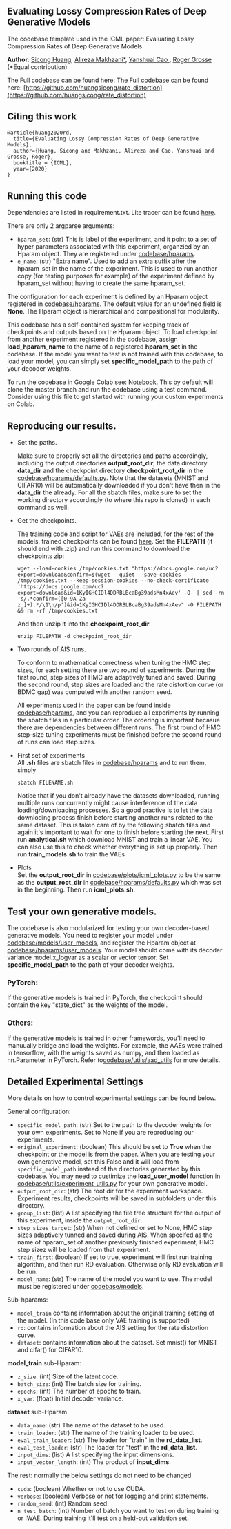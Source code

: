 ## Evaluating Lossy Compression Rates of Deep Generative Models
The codebase template used in the ICML paper: Evaluating Lossy Compression Rates of Deep Generative Models

**Author**: [Sicong Huang](https://www.cs.toronto.edu/~huang/), [Alireza Makhzani*](http://www.alireza.ai/), [Yanshuai Cao
](http://www.cs.toronto.edu/~g8acai/index.html), [Roger Grosse](https://www.cs.toronto.edu/~rgrosse/) (*Equal contribution)

The Full codebase can be found here: The Full codebase can be found here: [https://github.com/huangsicong/rate_distortion](https://github.com/huangsicong/rate_distortion)

## Citing this work
```
@article{huang2020rd,
  title={Evaluating Lossy Compression Rates of Deep Generative Models},
  author={Huang, Sicong and Makhzani, Alireza and Cao, Yanshuai and Grosse, Roger},
  booktitle = {ICML},
  year={2020}
}
```

## Running this code
Dependencies are listed in requirement.txt. 
Lite tracer can be found [here](https://github.com/BorealisAI/lite_tracer).

There are only 2 argparse arguments: 
- `hparam_set`: (str) This is label of the experiment, and it point to a set of hyper parameters associated with this experiment, organzied by an Hparam object. They are registered under [codebase/hparams](codebase/hparams).
- `e_name`: (str) "Extra name". Used to add an extra suffix after the hparam_set in the name of the experiment. This is used to run another copy (for testing purposes for example) of the experiment defined by hparam_set without having to create the same hparam_set. 


The configuration for each experiment is defined by an Hparam object registered in  [codebase/hparams](codebase/hparams). The default value for an undefined field is **None**. The Hparam object is hierarchical and compositional for modularity. 



This codebase has a self-contained system for keeping track of checkpoints and outputs based on the Hparam object. To load checkpoint from another experiment registered in the codebase, assign **load_hparam_name** to the name of a registered **hparam_set** in the codebase. If the model you want to test is not trained with this codebase, to load your model, you can simply set **specific_model_path** to the path of your decoder weights. 

To run the codebase in Google Colab see: [Notebook](https://colab.research.google.com/drive/1X7_FM0pRSQt7TJLJgkDJXdAiltvetzcN?usp=sharing). This by default will clone the master branch and run the codebase using a test command. Consider using this file to get started with running your custom experiments on Colab.


## Reproducing our results.

- Set the paths. 
  
  Make sure to properly set all the directories and paths accordingly, including the output directories **output_root_dir**, the data directory **data_dir** and the checkpoint directory **checkpoint_root_dir** in the [codebase/hparams/defaults.py](codebase/hparams/defaults.py). Note that the datasets (MNIST and CIFAR10) will be automatically downloaded if you don't have then in the **data_dir** the already. For all the sbatch files, make sure to set the working directory accordingly (to where this repo is cloned) in each command as well. 

- Get the checkpoints. 
  
  The training code and script for VAEs are included, for the rest of the models, trained checkpoints can be found [here](https://drive.google.com/drive/folders/19tqmlGm5oMGWtlAPcLcZdisGo30xrR4p?usp=sharing).
  Set the **FILEPATH** (it should end with .zip) and run this command to download the checkpoints zip: 
  ```
  wget --load-cookies /tmp/cookies.txt "https://docs.google.com/uc?export=download&confirm=$(wget --quiet --save-cookies /tmp/cookies.txt --keep-session-cookies --no-check-certificate 'https://docs.google.com/uc?export=download&id=1KyIGHCIDl4DDRBLBcaBg39adsMn4xAev' -O- | sed -rn 's/.*confirm=([0-9A-Za-z_]+).*/\1\n/p')&id=1KyIGHCIDl4DDRBLBcaBg39adsMn4xAev" -O FILEPATH && rm -rf /tmp/cookies.txt
  ```
  And then unzip it into the **checkpoint_root_dir**
  ```
  unzip FILEPATH -d checkpoint_root_dir
  ```

- Two rounds of AIS runs. 

  To conform to mathematical correctness when tuning the HMC step sizes, for each setting there are two round of experiments. During the first round, step sizes of HMC are adaptively tuned and saved. During the second round, step sizes are loaded and the rate distortion curve (or BDMC gap) was computed with another random seed.

  All experiments used in the paper can be found inside [codebase/hparams](codebase/hparams), and you can reproduce all experiments by running the sbatch files in a particular order. The ordering is important becasue there are dependencies between different runs. The first round of HMC step-size tuning experiments must be finished before the second round of runs can load step sizes.

- First set of experiments<br />
  All **.sh** files are sbatch files in [codebase/hparams](codebase/hparams) and to run them, simply
  ```
  sbatch FILENAME.sh
  ```
  Notice that if you don't already have the datasets downloaded, running multiple runs concurrently might cause interference of the data loading/downloading processes. So a good practive is to let the data downloding process finish before starting another runs related to the same dataset. This is taken care of by the following sbatch files and again it's important to wait for one to finish before starting the next. First run **analytical.sh** which download MNIST and train a linear VAE. You can also use this to check whether everything is set up properly. Then run **train_models.sh** to train the VAEs 
  
- Plots <br />
  Set the **output_root_dir** in [codebase/plots/icml_plots.py](codebase/plots/icml_plots.py) to be the same as the **output_root_dir** in [codebase/hparams/defaults.py](codebase/hparams/defaults.py) which was set in the beginning.
  Then run **icml_plots.sh**.
 

## Test your own generative models. 
The codebase is also modularized for testing your own decoder-based generative models. You need to register your model under [codebase/models/user_models](codebase/models/user_models), and register the Hparam object at [codebase/hparams/user_models](codebase/models/user_models). Your model should come with its decoder variance model.x_logvar as a scalar or vector tensor. Set **specific_model_path** to the path of your decoder weights.

### PyTorch: 
If the generative models is trained in PyTorch, the checkpoint should contain the key "state_dict" as the weights of the model.

### Others:
If the generative models is trained in other framewords, you'll need to manuually bridge and load the weights. For example, the AAEs were trained in tensorflow, with the weights saved as numpy, and then loaded as nn.Parameter in PyTorch. Refer to[codebase/utils/aad_utils](codebase/utils/aad_utils) for more details.
  

## Detailed Experimental Settings
More details on how to control experimental settings can be found below. 


General configuration:

- `specific_model_path`: (str) Set to the path to the decoder weights for your own experiments. Set to None if you are reproducing our experiments.
- `original_experiment`: (boolean) This should be set to **True** when the checkpoint or the model is from the paper. When you are testing your own generative model, set this False and it will load from `specific_model_path` instead of the directories generated by this codebase. You may need to custimize the **load_user_model** function in [codebase/utils/experiment_utils.py](codebase/utils/experiment_utils.py) for your own generative model.   
- `output_root_dir`: (str) The root dir for the experiment workspace. Experiment results, checkpoints will be saved in subfolders under this directory.
- `group_list`: (list) A list specifying the file tree structure for the output of this experiment, inside the `output_root_dir`.   
- `step_sizes_target`: (str) When not defined or set to None, HMC step sizes adaptively tunned and saved during AIS. 
  When specifed as the name of hparam_set of another previously finished experiment, 
  HMC step sizez will be loaded from that experiment.
- `train_first`: (boolean) If set to true, experiment will first run training algorithm, and then run RD evaluation. Otherwise only RD evaluation will be run. 
- `model_name`: (str) The name of the model you want to use. The model must be registered under [codebase/models](codebase/models).

Sub-hparams: 

- `model_train` contains information about the original training setting of the model. (In this code base only VAE training is supported) 
- `rd`: contains information about the AIS setting for the rate distortion curve.
- `dataset`: contains information about the dataset. Set mnist() for MNIST and cifar() for CIFAR10. 

 

**model_train** sub-Hparam:
  - `z_size`: (int) Size of the latent code.
  - `batch_size`: (int) The batch size for training. 
  - `epochs`: (int) The number of epochs to train. 
  - `x_var`: (float) Initial decoder variance.

**dataset** sub-Hparam
  - `data_name`: (str) The name of the dataset to be used.
  - `train_loader`: (str) The name of the training loader to be used. 
  - `eval_train_loader`: (str) The loader for "train" in the **rd_data_list**. 
  - `eval_test_loader`: (str) The loader for "test" in the **rd_data_list**. 
  - `input_dims`: (list) A list specifying the input dimensions. 
  - `input_vector_length`: (int) The product of **input_dims**.
  

The rest: normally the below settings do not need to be changed.
  - `cuda`: (boolean) Whether or not to use CUDA. 
  - `verbose`: (boolean) Verbose or not for logging and print statements. 
  - `random_seed`: (int) Random seed.  
  - `n_test_batch`: (int) Number of batch you want to test on during training or IWAE. During training it'll test on a held-out validation set. 
 

